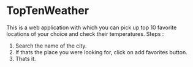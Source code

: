 # TopTenWeather
This is a web application with which you can pick up top 10 favorite locations of your choice and check their temperatures.
Steps :
1. Search the name of the city.
2. If thats the place you were looking for, click on add favorites button.
3. Thats it.
